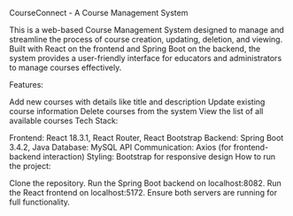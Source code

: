 CourseConnect - A Course Management System

This is a web-based Course Management System designed to manage and streamline the process of course creation, updating, deletion, and viewing. Built with React on the frontend and Spring Boot on the backend, the system provides a user-friendly interface for educators and administrators to manage courses effectively.

Features:

Add new courses with details like title and description
Update existing course information
Delete courses from the system
View the list of all available courses
Tech Stack:

Frontend: React 18.3.1, React Router, React Bootstrap
Backend: Spring Boot 3.4.2, Java
Database: MySQL
API Communication: Axios (for frontend-backend interaction)
Styling: Bootstrap for responsive design
How to run the project:

Clone the repository.
Run the Spring Boot backend on localhost:8082.
Run the React frontend on localhost:5172.
Ensure both servers are running for full functionality.
